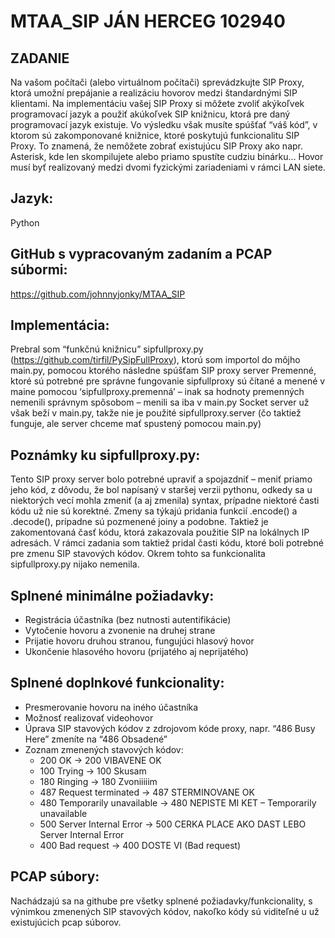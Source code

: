 # MTAA_SIP JÁN HERCEG 102940
## ZADANIE
Na vašom počítači (alebo virtuálnom počítači) sprevádzkujte SIP Proxy, ktorá umožní prepájanie a realizáciu hovorov medzi štandardnými SIP klientami. Na implementáciu vašej SIP Proxy si môžete zvoliť akýkoľvek programovací jazyk a použiť akúkoľvek SIP knižnicu, ktorá pre daný programovací jazyk existuje. Vo výsledku však musíte spúšťať “váš kód”, v ktorom sú zakomponované knižnice, ktoré poskytujú funkcionalitu SIP Proxy. To znamená, že nemôžete zobrať existujúcu SIP Proxy ako napr. Asterisk, kde len skompilujete alebo priamo spustíte cudziu binárku… Hovor musí byť realizovaný medzi dvomi fyzickými zariadeniami v rámci LAN siete.
## Jazyk:
Python
## GitHub s vypracovaným zadaním a PCAP súbormi:
https://github.com/johnnyjonky/MTAA_SIP
## Implementácia: 
Prebral som “funkčnú knižnicu” sipfullproxy.py (https://github.com/tirfil/PySipFullProxy), ktorú som importol do môjho main.py, pomocou ktorého následne spúšťam SIP proxy server
Premenné, ktoré sú potrebné pre správne fungovanie sipfullproxy sú čítané a menené v maine pomocou ‘sipfullproxy.premenná’ – inak sa hodnoty premenných nemenili správnym spôsobom – menili sa iba v main.py
Socket server už však beží v main.py, takže nie je použité sipfullproxy.server (čo taktiež funguje, ale server chceme mať spustený pomocou main.py)
## Poznámky ku sipfullproxy.py:
Tento SIP proxy server bolo potrebné upraviť a spojazdniť – meniť priamo jeho kód, z dôvodu, že bol napísaný v staršej verzii pythonu, odkedy sa u niektorých vecí mohla zmeniť (a aj zmenila) syntax, prípadne niektoré časti kódu už nie sú korektné. 
Zmeny sa týkajú pridania funkcií .encode() a .decode(), prípadne sú pozmenené joiny a podobne. 
Taktiež je zakomentovaná časť kódu, ktorá zakazovala použitie SIP na lokálnych IP adresách.
V rámci zadania som taktiež pridal časti kódu, ktoré boli potrebné pre zmenu SIP stavových kódov.
Okrem tohto sa funkcionalita sipfullproxy.py nijako nemenila.
## Splnené minimálne požiadavky:
-	Registrácia účastníka (bez nutnosti autentifikácie) 
-	Vytočenie hovoru a zvonenie na druhej strane 
-	Prijatie hovoru druhou stranou, fungujúci hlasový hovor 
-	Ukončenie hlasového hovoru (prijatého aj neprijatého)
## Splnené doplnkové funkcionality:
-	Presmerovanie hovoru na iného účastníka
-	Možnosť realizovať videohovor
-	Úprava SIP stavových kódov z zdrojovom kóde proxy, napr. “486 Busy Here” zmeníte na “486 Obsadené”
  - Zoznam zmenených stavových kódov:
    - 200 OK -> 200 VIBAVENE OK
    -	100 Trying -> 100 Skusam
    -	180 Ringing -> 180 Zvoniiiiim
    -	487 Request terminated -> 487 STERMINOVANE OK
    -	480 Temporarily unavailable -> 480 NEPISTE MI KET – Temporarily unavailable
    -	500 Server Internal Error -> 500 CERKA PLACE AKO DAST LEBO Server Internal Error
    -	400 Bad request -> 400 DOSTE VI (Bad request)
## PCAP súbory:
Nachádzajú sa na githube pre všetky splnené požiadavky/funkcionality, s výnimkou zmenených SIP stavových kódov, nakoľko kódy sú viditeľné u už existujúcich pcap súborov.
